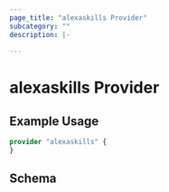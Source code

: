 ```yaml
---
page_title: "alexaskills Provider"
subcategory: ""
description: |-
  
---
```


# alexaskills Provider

## Example Usage

```terraform
provider "alexaskills" {
}
```

## Schema
